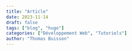 ```yaml
---
title: "Article"
date: 2023-11-14
draft: false
tags: ["blog", "hugo"]
categories: ["Développement Web", "Tutoriels"]
author: "Thomas Buisson"
---
```

